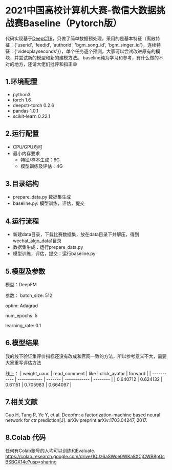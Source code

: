 # 2021中国高校计算机大赛-微信大数据挑战赛Baseline（Pytorch版）

代码实现基于[DeepCTR](https://github.com/shenweichen/DeepCTR-Torch)，只做了简单数据预处理，采用的是基本特征（离散特征：{'userid', 'feedid', 'authorid', 'bgm_song_id', 'bgm_singer_id'}，连续特征：{'videoplayseconds'}），单个任务逐个预测，大家可以尝试改进原有的模块，并尝试新的模型和新的建模方法。
baseline纯为学习和参考，有什么做的不对的地方，还请大佬们批评和指正😄

## 1.环境配置
- python3
- torch 1.6
- deepctr-torch 0.2.6
- pandas 1.0.1
- scikit-learn 0.22.1

## 2.运行配置
- CPU/GPU均可
- 最小内存要求
  - 特征/样本生成：6G
  - 模型训练及评估：4G

## 3.目录结构
- prepare_data.py 数据集生成
- baseline.py: 模型训练，评估，提交

## 4.运行流程
- 新建data目录，下载比赛数据集，放在data目录下并解压，得到wechat_algo_data1目录
- 数据集生成：运行prepare_data.py
- 模型训练，评估，提交：运行baseline.py

## 5.模型及参数
模型：DeepFM

参数：
batch_size: 512

optim: Adagrad

num_epochs: 5

learning_rate: 0.1


## 6.模型结果
我的线下验证集评价指标还没有改成和官网一致的方法，所以参考意义不大，需要大家重写评估方法

线上：
| weight_uauc | read_comment | like    | click_avatar | forward  |
| ----------- | ------------ | ------- | ------------ | -------- |
| 0.640712    | 0.624132     | 0.61151 | 0.705983     | 0.664097 |

## 7.相关文献
Guo H, Tang R, Ye Y, et al. Deepfm: a factorization-machine based neural network for ctr prediction[J]. arXiv preprint arXiv:1703.04247, 2017.

## 8.Colab 代码
任何有Colab账号的人均可以训练和Evaluate.
https://colab.research.google.com/drive/1QJz6aSWoe0WKa8XCjCWB8pGcBSBGX14e?usp=sharing